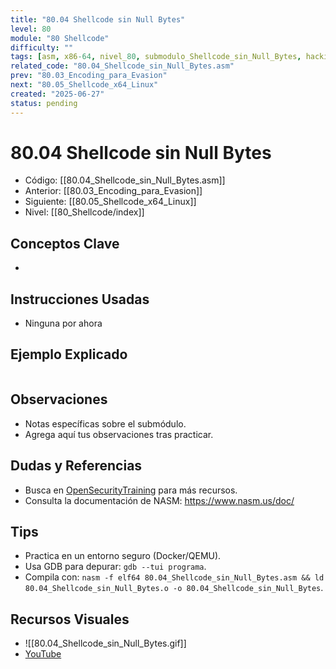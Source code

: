 ```yaml
---
title: "80.04 Shellcode sin Null Bytes"
level: 80
module: "80 Shellcode"
difficulty: ""
tags: [asm, x86-64, nivel_80, submodulo_Shellcode_sin_Null_Bytes, hacking]
related_code: "80.04_Shellcode_sin_Null_Bytes.asm"
prev: "80.03_Encoding_para_Evasion"
next: "80.05_Shellcode_x64_Linux"
created: "2025-06-27"
status: pending
---
```


# 80.04 Shellcode sin Null Bytes

- Código: [[80.04_Shellcode_sin_Null_Bytes.asm]]  
- Anterior: [[80.03_Encoding_para_Evasion]]  
- Siguiente: [[80.05_Shellcode_x64_Linux]]  
- Nivel: [[80_Shellcode/index]]  

## Conceptos Clave
- 

## Instrucciones Usadas
- Ninguna por ahora

## Ejemplo Explicado
```asm

```

## Observaciones
- Notas específicas sobre el submódulo.
- Agrega aquí tus observaciones tras practicar.

## Dudas y Referencias
- Busca en [OpenSecurityTraining](https://opensecuritytraining.info/) para más recursos.
- Consulta la documentación de NASM: https://www.nasm.us/doc/

## Tips
- Practica en un entorno seguro (Docker/QEMU).
- Usa GDB para depurar: `gdb --tui programa`.
- Compila con: `nasm -f elf64 80.04_Shellcode_sin_Null_Bytes.asm && ld 80.04_Shellcode_sin_Null_Bytes.o -o 80.04_Shellcode_sin_Null_Bytes`.

## Recursos Visuales
- ![[80.04_Shellcode_sin_Null_Bytes.gif]]  
- [YouTube](https://youtube.com/placeholder)

